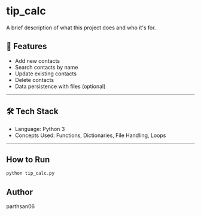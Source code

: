 # tip_calc
A brief description of what this project does and who it's for.

## 🚀 Features

- Add new contacts
- Search contacts by name
- Update existing contacts
- Delete contacts
- Data persistence with files (optional)

---

## 🛠️ Tech Stack

- Language: Python 3
- Concepts Used: Functions, Dictionaries, File Handling, Loops

---

## How to Run
```bash
python tip_calc.py
```

## Author
parthsan06

